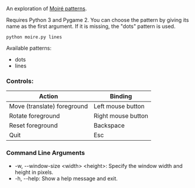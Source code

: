An exploration of [Moiré patterns](https://en.wikipedia.org/wiki/Moir%C3%A9_pattern).

Requires Python 3 and Pygame 2. You can choose the pattern by giving its name as the first argument.
If it is missing, the "dots" pattern is used.
```
python moire.py lines
```
Available patterns:
- dots
- lines


### Controls:
Action | Binding
--- | ---
Move (translate) foreground | Left mouse button
Rotate foreground | Right mouse button
Reset foreground | Backspace
Quit | Esc


### Command Line Arguments
- -w, --window-size \<width> \<height>: Specify the window width and height in pixels.
- -h, --help: Show a help message and exit.
